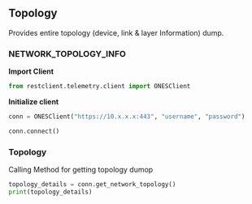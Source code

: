## Topology

Provides entire topology (device, link & layer Information) dump. 

### NETWORK_TOPOLOGY_INFO

<b> Import Client </b>

```py
from restclient.telemetry.client import ONESClient 
```

<b> Initialize client </b>

```py
conn = ONESClient("https://10.x.x.x:443", "username", "password")

conn.connect()
```

### Topology
<p> Calling Method for getting topology dumop </p>

```py   
topology_details = conn.get_network_topology()
print(topology_details)
```
